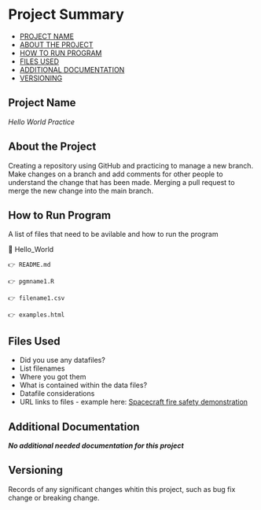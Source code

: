 # Project Summary

- [PROJECT NAME](#Project-Name)
- [ABOUT THE PROJECT](#About-the-project)
- [HOW TO RUN PROGRAM](#How-to-run-program)
- [FILES USED](#files-used)
- [ADDITIONAL DOCUMENTATION](#additional-documentation)
- [VERSIONING](#versioning)

## Project Name

*Hello World Practice* 

## About the Project

Creating a repository using GitHub and practicing to manage a new branch. Make changes on a branch and add comments for other people to understand the change that has been made. Merging a pull request to merge the new change into the main branch.

## How to Run Program 

A list of files that need to be avilable and how to run the program

:bookmark: Hello_World

    👉 README.md
    
    👉 pgmname1.R
    
    👉 filename1.csv
    
    👉 examples.html

## Files Used 

- Did you use any datafiles?  
- List filenames
- Where you got them 
- What is contained within the data files?
- Datafile considerations 
- URL links to files - example here:
[Spacecraft fire safety demonstration](https://catalog.data.gov/dataset/spacecraft-fire-safety-demonstration)


## Additional Documentation

***No additional needed documentation for this project***


## Versioning

Records of any significant changes whitin this project, such as bug fix change or breaking change.
